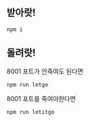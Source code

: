 ## 받아랏!
```
npm i
```

## 돌려랏!
8001 포트가 안죽여도 된다면
```
npm run letgo
```
8001 포트를 죽여야한다면
```
npm run letitgo
```